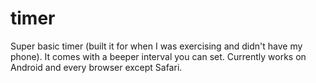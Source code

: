 timer
=====

Super basic timer (built it for when I was exercising and didn't have my phone). It comes with a beeper interval you can set. Currently works on Android and every browser except Safari.
